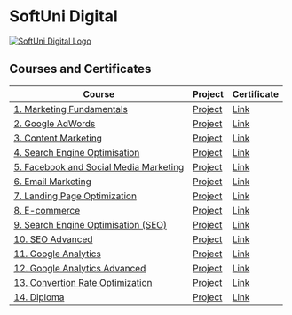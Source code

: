 # SoftUni Digital

<a href="https://digital.softuni.bg/curriculum" rel="Courses">![SoftUni Digital Logo][logo]<a/>

[logo]: https://github.com/AniSoft/ "SoftUniDigital"

## Courses and Certificates

|**Course**|**Project**|**Certificate**| 
|---|---|---|
|<a href="https://digital.softuni.bg/curriculum"> 1. Marketing Fundamentals  </a>|<a href="https://anidigit.com"> Project </a>|<a href="https://digital.softuni.bg/Certificates/Details/446/fb9d4a54"> Link</a>|
|<a href="https://digital.softuni.bg/curriculum"> 2. Google AdWords </a>|<a href="https://anidigit.com"> Project </a>|<a href="https://digital.softuni.bg/Certificates/Details/780/d61496f9"> Link</a>|
|<a href="https://digital.softuni.bg/curriculum"> 3. Content Marketing </a>|<a href="https://anidigit.com"> Project </a>|<a href="https://digital.softuni.bg/Certificates/Details/1103/a31b41d7"> Link</a>|
|<a href="https://digital.softuni.bg/curriculum"> 4. Search Engine Optimisation </a>|<a href="https://anidigit.com"> Project </a>|<a href="https://digital.softuni.bg/Certificates/Details/1452/3c95ec26"> Link</a>|  
|<a href="https://digital.softuni.bg/curriculum"> 5. Facebook and Social Media Marketing </a>|<a href="https://anidigit.com"> Project </a>|<a href="https://digital.softuni.bg/Certificates/Details/2142/a2ec63cb"> Link</a>|
|<a href="https://digital.softuni.bg/curriculum"> 6. Email Marketing </a>|<a href="https://anidigit.com"> Project </a>|<a href="https://digital.softuni.bg/Certificates/Details/3080/2c171d76"> Link</a>|
|<a href="https://digital.softuni.bg/curriculum"> 7. Landing Page Optimization </a>|<a href="https://anidigit.com"> Project </a>|<a href="https://digital.softuni.bg/Certificates/Details/4731/c3012b9b"> Link</a>|  
|<a href="https://digital.softuni.bg/curriculum"> 8. E-commerce </a>|<a href="https://anidigit.com"> Project </a>|<a href="https://digital.softuni.bg/Certificates/Details/4802/ea2ed559"> Link</a>|
|<a href="https://digital.softuni.bg/curriculum"> 9. Search Engine Optimisation (SEO) </a>|<a href="https://anidigit.com"> Project </a>|<a href="https://digital.softuni.bg/Certificates/Details/10812/8a2a883c"> Link</a>|
|<a href="https://digital.softuni.bg/curriculum"> 10. SEO Advanced  </a>|<a href="https://anidigit.com"> Project </a>|<a href="https://digital.softuni.bg/Certificates/Details/11129/4ac00ac8"> Link</a>|  
|<a href="https://digital.softuni.bg/curriculum"> 11. Google Analytics </a>|<a href="https://anidigit.com"> Project </a>|<a href="https://digital.softuni.bg/Certificates/Details/11172/d50e38c7"> Link</a>|
|<a href="https://digital.softuni.bg/curriculum"> 12. Google Analytics Advanced </a>|<a href="https://anidigit.com"> Project </a>|<a href="https://digital.softuni.bg/Certificates/Details/11646/c08c21d4"> Link</a>|
|<a href="https://digital.softuni.bg/curriculum"> 13. Convertion Rate Optimization </a>|<a href="https://anidigit.com"> Project </a>|<a href="https://digital.softuni.bg/Certificates/Details/11814/539ede89"> Link</a>|  
|<a href="https://digital.softuni.bg/curriculum"> 14. Diploma </a>|<a href="https://anidigit.com"> Project </a>|<a href="https://digital.softuni.bg/Certificates/Details/5159/df3847a8"> Link</a>|
